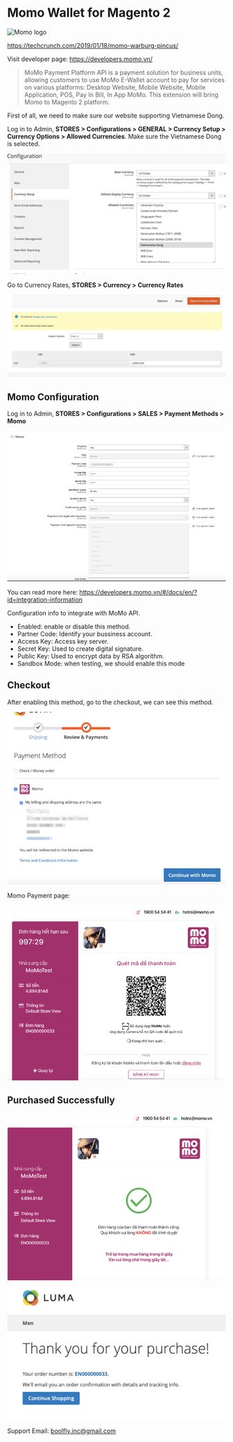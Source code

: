 # Momo Wallet for Magento 2

![Momo logo](https://developers.momo.vn/images/logo.png)

https://techcrunch.com/2019/01/18/momo-warburg-pincus/

Visit developer page: https://developers.momo.vn/

> MoMo Payment Platform API is a payment solution for business units, allowing customers to use MoMo E-Wallet account to pay for services on various platforms: Desktop Website, Mobile Website, Mobile Application, POS, Pay In Bill, In App MoMo.
This extension will bring Momo to Magento 2 platform.


First of all, we need to make sure our website supporting Vietnamese Dong. 

Log in to Admin, **STORES > Configurations > GENERAL > Currency Setup > Currency Options > Allowed Currencies**. Make sure the Vietnamese Dong is selected.

![Momo Wallet currency](https://github.com/boolfly/wiki/blob/master/magento/magento2/images/momo-wallet/momo-wallet-currency-01.png)

Go to Currency Rates, **STORES > Currency > Currency Rates**

![Momo Wallet currency](https://github.com/boolfly/wiki/blob/master/magento/magento2/images/momo-wallet/momo-currency-rates-01.png)

## Momo Configuration

Log in to Admin, **STORES > Configurations > SALES > Payment Methods > Momo**

![Momo Wallet Configuration](https://github.com/boolfly/wiki/blob/master/magento/magento2/images/momo-wallet/momo-wallet-01.png)

You can read more here: https://developers.momo.vn/#/docs/en/?id=integration-information

Configuration info to integrate with MoMo API.
<ul>
   <li>Enabled: enable or disable this method.</li>
   <li>Partner Code: Identify your bussiness account.</li>
   <li>Access Key: Access key server.</li>
   <li>Secret Key: Used to create digital signature.</li>
   <li>Public Key: Used to encrypt data by RSA algorithm.</li>
  <li>Sandbox Mode: when testing, we should enable this mode</li>
 </ul>
 
 ## Checkout
 After enabling this method, go to the checkout, we can see this method.
 
 ![Momo Wallet Checkout](https://github.com/boolfly/wiki/blob/master/magento/magento2/images/momo-wallet/momo-wallet-02.png)
 
 Momo Payment page:
 
 ![Momo Wallet Checkout](https://github.com/boolfly/wiki/blob/master/magento/magento2/images/momo-wallet/momo-wallet-03.png)
 
 ## Purchased Successfully
 
  ![Momo Wallet](https://github.com/boolfly/wiki/blob/master/magento/magento2/images/momo-wallet/momo-wallet-04.png)
  
  ![Momo Wallet](https://github.com/boolfly/wiki/blob/master/magento/magento2/images/momo-wallet/momo-wallet-05.png)
  
 Support Email: boolfly.inc@gmail.com
